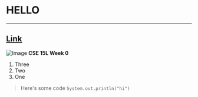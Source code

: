 # HELLO
---
[Link](https://cqrnik.github.io/cse15l-lab-reports/)
---

![Image](https://encrypted-tbn0.gstatic.com/images?q=tbn:ANd9GcQ9On81KFhC_8r7QEHRvvzVwGMWseewLB_eHQ&usqp=CAU)
**CSE 15L Week 0**

1. Three
2. Two
3. One

>Here's some code
`System.out.println("hi")`


